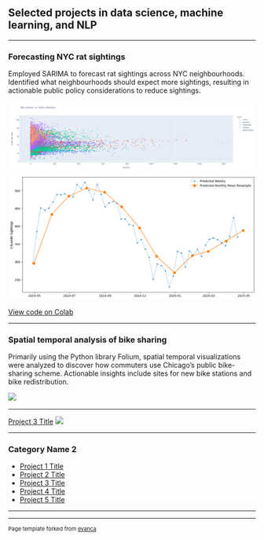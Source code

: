 ## Selected projects in data science, machine learning, and NLP 

---

### Forecasting NYC rat sightings

Employed SARIMA to forecast rat sightings across NYC neighbourhoods. Identified what neighbourhoods should expect more sightings, resulting in actionable public policy 
considerations to reduce sightings.

<img src="images/trash_sighting_interactive_plot.png?raw=true"/>

<img src="images/2025_predictions.png?raw=true"/>

[View code on Colab](https://colab.research.google.com/drive/1j-ap6feSFEi3hifDkVdFcVZO8UpZ7vMl#scrollTo=Y8uYR05i1hYS)

---
### Spatial temporal analysis of bike sharing

Primarily using the Python library Folium, spatial temporal visualizations were analyzed to discover how commuters use Chicago’s public bike-sharing scheme. 
Actionable insights include sites for new bike stations and bike redistribution. 

<img src="images/dummy_thumbnail.jpg?raw=true"/>

---
[Project 3 Title](http://example.com/)
<img src="images/dummy_thumbnail.jpg?raw=true"/>

---

### Category Name 2

- [Project 1 Title](http://example.com/)
- [Project 2 Title](http://example.com/)
- [Project 3 Title](http://example.com/)
- [Project 4 Title](http://example.com/)
- [Project 5 Title](http://example.com/)

---




---
<p style="font-size:11px">Page template forked from <a href="https://github.com/evanca/quick-portfolio">evanca</a></p>
<!-- Remove above link if you don't want to attibute -->
